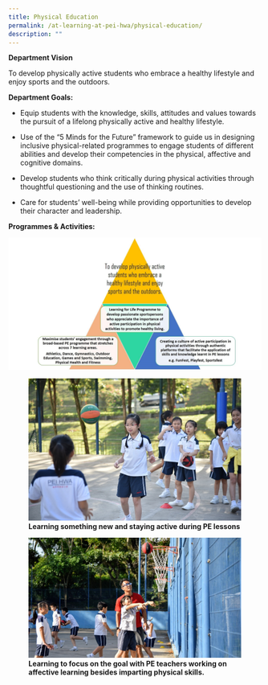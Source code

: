 ```yaml
---
title: Physical Education
permalink: /at-learning-at-pei-hwa/physical-education/
description: ""
---
```

**Department Vision**  

To develop physically active students who embrace a healthy lifestyle and enjoy sports and the outdoors.

**Department Goals:**   

* Equip students with the knowledge, skills, attitudes and values towards the pursuit of a lifelong physically active and healthy lifestyle.  

* Use of the “5 Minds for the Future” framework to guide us in designing inclusive physical-related programmes to engage students of different abilities and develop their competencies in the physical, affective and cognitive domains.

* Develop students who think critically during physical activities through thoughtful questioning and the use of thinking routines. 

* Care for students’ well-being while providing opportunities to develop their character and leadership.

**Programmes & Activities:**

![](/images/PE%20Dept%20Program%20Activity%201.jpg)


<figure>
<img src="/images/Learn%20new%20skills%20during%20PE%20lessons.jpg">
<figcaption> <strong>Learning something new and staying active during PE lessons</strong> </figcaption>
</figure>

<figure>
<img src="/images/Focus%20on%20the%20goal%20with%20PE%20teachers.jpg">
<figcaption> <strong>Learning to focus on the goal with PE teachers working on affective learning besides imparting physical skills.</strong> </figcaption>
</figure>

